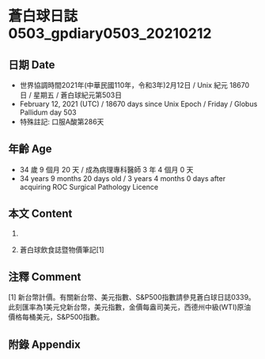 [_metadata_:encoding]: - "utf-8"
[_metadata_:language]: - "zh-Hant-TW"
[_metadata_:fileformat]: - "markdown"
[_metadata_:MIME_type]: - "text/plain"
[_metadata_:markdown_version]: - "commonmark version 0.29"
[_metadata_:markdown_spec]: - "https://spec.commonmark.org/0.29/"

# 蒼白球日誌0503_gpdiary0503_20210212 #

## 日期 Date ##

* 世界協調時間2021年(中華民國110年，令和3年)2月12日 / Unix 紀元 18670 日 / 星期五 / 蒼白球紀元第503日
* February 12, 2021 (UTC) / 18670 days since Unix Epoch / Friday / Globus Pallidum day 503
* 特殊註記: 口服A酸第286天

## 年齡 Age ##

* 34 歲 9 個月 20 天 / 成為病理專科醫師 3 年 4 個月 0 天
* 34 years 9 months 20 days old / 3 years 4 months 0 days after acquiring ROC Surgical Pathology Licence

## 本文 Content ##

1. 

    
2. 蒼白球飲食誌暨物價筆記[1]

    

## 注釋 Comment ##

[1] 新台幣計價。有關新台幣、美元指數、S&P500指數請參見蒼白球日誌0339。此刻匯率為1美元兌新台幣，美元指數，金價每盎司美元，西德州中級(WTI)原油價格每桶美元，S&P500指數。



## 附錄 Appendix ##

